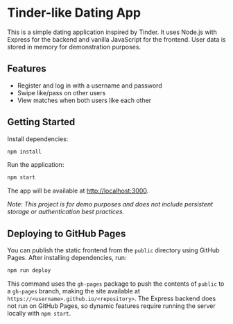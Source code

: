 # Tinder-like Dating App

This is a simple dating application inspired by Tinder. It uses Node.js with Express for the backend and vanilla JavaScript for the frontend. User data is stored in memory for demonstration purposes.

## Features

- Register and log in with a username and password
- Swipe like/pass on other users
- View matches when both users like each other

## Getting Started

Install dependencies:

```bash
npm install
```

Run the application:

```bash
npm start
```

The app will be available at [http://localhost:3000](http://localhost:3000).

*Note: This project is for demo purposes and does not include persistent storage or authentication best practices.*

## Deploying to GitHub Pages

You can publish the static frontend from the `public` directory using GitHub Pages. After installing dependencies, run:

```bash
npm run deploy
```

This command uses the `gh-pages` package to push the contents of `public` to a `gh-pages` branch, making the site available at `https://<username>.github.io/<repository>`. The Express backend does not run on GitHub Pages, so dynamic features require running the server locally with `npm start`.
